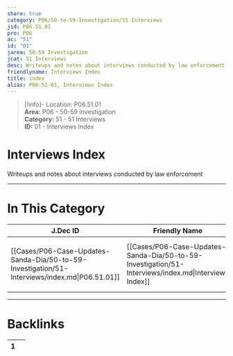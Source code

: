 ```yaml
---  
share: true  
category: P06/50-to-59-Investigation/51-Interviews  
jid: P06.51.01  
pro: P06  
ac: "51"  
id: "01"  
jarea: 50-59 Investigation  
jcat: 51 Interviews  
desc: Writeups and notes about interviews conducted by law enforcement.  
friendlyname: Interviews Index  
title: index  
alias: P06-51-01, Interviews Index  
---  
```

  
>[!info]- Location: P06.51.01  
>**Area:** P06 - 50-59 Investigation  
>**Category:** 51 - 51 Interviews  
>**ID:** 01 - Interviews Index  
  
# Interviews Index  
  
Writeups and notes about interviews conducted by law enforcement  
   
  
  
---  
# In This Category  
  
| J.Dec ID                                                                                      | Friendly Name                                                                                        | Description                                                       |  
| --------------------------------------------------------------------------------------------- | ---------------------------------------------------------------------------------------------------- | ----------------------------------------------------------------- |  
| [[Cases/P06-Case-Updates-Sanda-Dia/50-to-59-Investigation/51-Interviews/index.md\|P06.51.01]] | [[Cases/P06-Case-Updates-Sanda-Dia/50-to-59-Investigation/51-Interviews/index.md\|Interviews Index]] | Writeups and notes about interviews conducted by law enforcement. |  
  
  
---  
# Backlinks  
<div><table class="dataview table-view-table"><thead class="table-view-thead"><tr class="table-view-tr-header"><th class="table-view-th"><span></span><span class="dataview small-text">1</span></th><th class="table-view-th"><span></span></th></tr></thead><tbody class="table-view-tbody"></tbody></table></div>